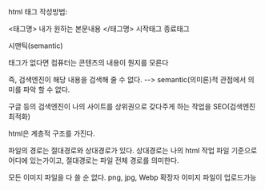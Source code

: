 html 태그 작성방법:

<태그명> 내가 원하는 본문내용 </태그명>
시작태그 종료태그

시맨틱(semantic)

태그가 없다면 컴퓨터는 콘텐츠의 내용이 뭔지를 모른다

즉, 검색엔진이 해당 내용을 검색해 줄 수 없다.
--> semantic(의미론)적 관점에서 의미를 파악 할 수 없다.

구글 등의 검색엔진이 나의 사이트를 상위권으로 갖다주게 하는 작업을 SEO(검색엔진최적화)

html은 계층적 구조를 가진다.

파일의 경로는 절대경로와 상대경로가 있다.
상대경로는 나의 html 작업 파일 기준으로 어디에 있는가이고,
절대경로는 파일 전체 경로를 의미한다.

모든 이미지 파일을 다 쓸 순 없다.
png, jpg, Webp 확장자 이미지 파일이 업로드가능